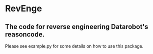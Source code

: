 # RevEnge


## The code for reverse engineering Datarobot's reasoncode.

Please see example.py for some details on how to use this package.
